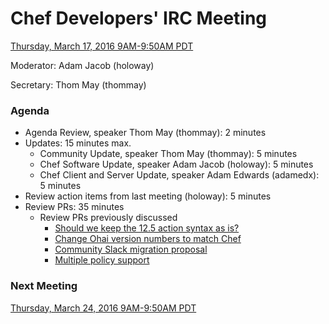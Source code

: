 # Chef Developers' IRC Meeting

[Thursday, March 17, 2016 9AM-9:50AM PDT](http://everytimezone.com/#2016-03-17,240,cn3)

Moderator:  Adam Jacob (holoway)

Secretary:  Thom May (thommay)

### Agenda
* Agenda Review, speaker Thom May (thommay): 2 minutes
* Updates: 15 minutes max.
  * Community Update, speaker Thom May (thommay): 5 minutes
  * Chef Software Update, speaker Adam Jacob (holoway): 5 minutes
  * Chef Client and Server Update, speaker Adam Edwards (adamedx): 5 minutes
* Review action items from last meeting (holoway): 5 minutes
* Review PRs:  35 minutes
  * Review PRs previously discussed
    - [Should we keep the 12.5 action syntax as is?](https://github.com/chef/chef/issues/4672)
    - [Change Ohai version numbers to match Chef](https://github.com/chef/chef-rfc/pull/193)
    - [Community Slack migration proposal](https://github.com/chef/chef-rfc/pull/191)
    - [Multiple policy support](https://github.com/chef/chef-rfc/pull/187)

### Next Meeting

[Thursday, March 24, 2016 9AM-9:50AM PDT](http://everytimezone.com/#2016-3-17,240,cn3)
